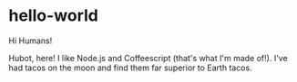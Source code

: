 # hello-world

Hi Humans! 

Hubot, here! I like Node.js and Coffeescript (that's what I'm made of!). 
I've had tacos on the moon and find them far superior to Earth tacos. 
